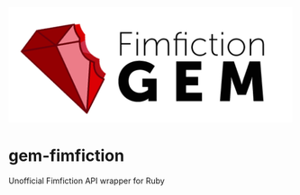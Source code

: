 <div style="text-align:center"><img src ="logo.png" /></div>

# gem-fimfiction
Unofficial Fimfiction API wrapper for Ruby
